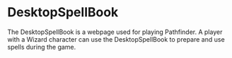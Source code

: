 # DesktopSpellBook

The DesktopSpellBook is a webpage used for playing Pathfinder. A player with a Wizard character can use the DesktopSpellBook to prepare and use spells during the game. 
